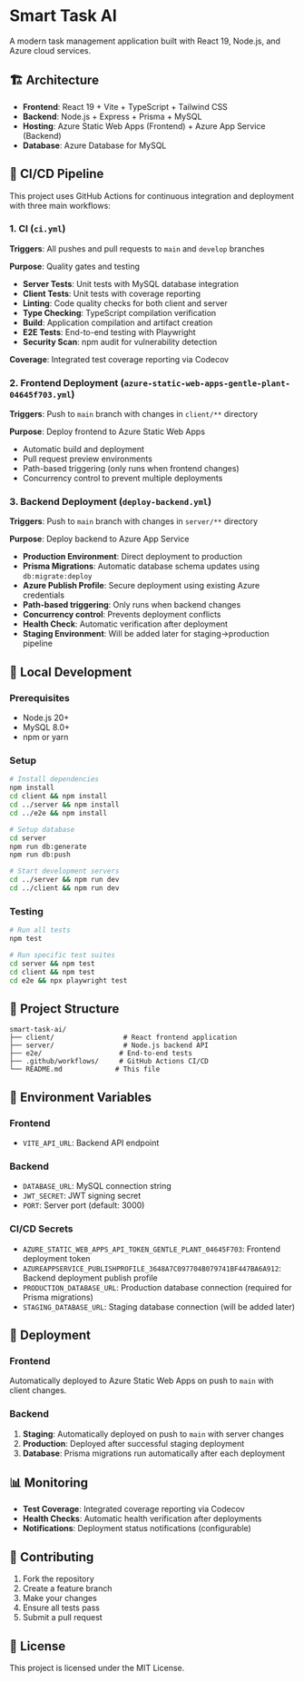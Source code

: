 # Smart Task AI

A modern task management application built with React 19, Node.js, and Azure cloud services.

## 🏗️ Architecture

- **Frontend**: React 19 + Vite + TypeScript + Tailwind CSS
- **Backend**: Node.js + Express + Prisma + MySQL
- **Hosting**: Azure Static Web Apps (Frontend) + Azure App Service (Backend)
- **Database**: Azure Database for MySQL

## 🚀 CI/CD Pipeline

This project uses GitHub Actions for continuous integration and deployment with three main workflows:

### 1. CI (`ci.yml`)
**Triggers**: All pushes and pull requests to `main` and `develop` branches

**Purpose**: Quality gates and testing
- **Server Tests**: Unit tests with MySQL database integration
- **Client Tests**: Unit tests with coverage reporting
- **Linting**: Code quality checks for both client and server
- **Type Checking**: TypeScript compilation verification
- **Build**: Application compilation and artifact creation
- **E2E Tests**: End-to-end testing with Playwright
- **Security Scan**: npm audit for vulnerability detection

**Coverage**: Integrated test coverage reporting via Codecov

### 2. Frontend Deployment (`azure-static-web-apps-gentle-plant-04645f703.yml`)
**Triggers**: Push to `main` branch with changes in `client/**` directory

**Purpose**: Deploy frontend to Azure Static Web Apps
- Automatic build and deployment
- Pull request preview environments
- Path-based triggering (only runs when frontend changes)
- Concurrency control to prevent multiple deployments

### 3. Backend Deployment (`deploy-backend.yml`)
**Triggers**: Push to `main` branch with changes in `server/**` directory

**Purpose**: Deploy backend to Azure App Service
- **Production Environment**: Direct deployment to production
- **Prisma Migrations**: Automatic database schema updates using `db:migrate:deploy`
- **Azure Publish Profile**: Secure deployment using existing Azure credentials
- **Path-based triggering**: Only runs when backend changes
- **Concurrency control**: Prevents deployment conflicts
- **Health Check**: Automatic verification after deployment
- **Staging Environment**: Will be added later for staging→production pipeline

## 🔧 Local Development

### Prerequisites
- Node.js 20+
- MySQL 8.0+
- npm or yarn

### Setup
```bash
# Install dependencies
npm install
cd client && npm install
cd ../server && npm install
cd ../e2e && npm install

# Setup database
cd server
npm run db:generate
npm run db:push

# Start development servers
cd ../server && npm run dev
cd ../client && npm run dev
```

### Testing
```bash
# Run all tests
npm test

# Run specific test suites
cd server && npm test
cd client && npm test
cd e2e && npx playwright test
```

## 📁 Project Structure

```
smart-task-ai/
├── client/                 # React frontend application
├── server/                 # Node.js backend API
├── e2e/                   # End-to-end tests
├── .github/workflows/     # GitHub Actions CI/CD
└── README.md             # This file
```

## 🔐 Environment Variables

### Frontend
- `VITE_API_URL`: Backend API endpoint

### Backend
- `DATABASE_URL`: MySQL connection string
- `JWT_SECRET`: JWT signing secret
- `PORT`: Server port (default: 3000)

### CI/CD Secrets
- `AZURE_STATIC_WEB_APPS_API_TOKEN_GENTLE_PLANT_04645F703`: Frontend deployment token
- `AZUREAPPSERVICE_PUBLISHPROFILE_3648A7C097704B079741BF447BA6A912`: Backend deployment publish profile
- `PRODUCTION_DATABASE_URL`: Production database connection (required for Prisma migrations)
- `STAGING_DATABASE_URL`: Staging database connection (will be added later)

## 🚀 Deployment

### Frontend
Automatically deployed to Azure Static Web Apps on push to `main` with client changes.

### Backend
1. **Staging**: Automatically deployed on push to `main` with server changes
2. **Production**: Deployed after successful staging deployment
3. **Database**: Prisma migrations run automatically after each deployment

## 📊 Monitoring

- **Test Coverage**: Integrated coverage reporting via Codecov
- **Health Checks**: Automatic health verification after deployments
- **Notifications**: Deployment status notifications (configurable)

## 🤝 Contributing

1. Fork the repository
2. Create a feature branch
3. Make your changes
4. Ensure all tests pass
5. Submit a pull request

## 📄 License

This project is licensed under the MIT License.
